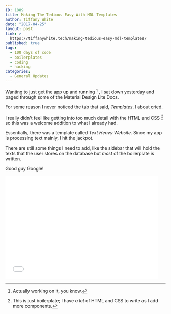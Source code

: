 ```yaml
---
ID: 1889
title: Making The Tedious Easy With MDL Templates
author: Tiffany White
date: "2017-04-25"
layout: post
link: >
  https://tiffanywhite.tech/making-tedious-easy-mdl-templates/
published: true
tags:
  - 100 days of code
  - boilerplates
  - coding
  - hacking
categories:
  - General Updates
---
```



Wanting to just get the app up and running [^1] , I sat down yesterday and paged through some of the Material Design Lite Docs.

For some reason I never noticed the tab that said, *Templates*. I about cried.

I really didn't feel like getting into too much detail with the HTML and CSS [^2] so this was a welcome addition to what I already had.

Essentially, there was a template called *Text Heavy Website*. Since my app is processing text mainly, I hit the jackpot.

There are still some things I need to add, like the sidebar that will hold the texts that the user stores on the database but *most* of the boilerplate is written.

Good guy Google!

<iframe src="//giphy.com/embed/RIuHHNa7UgFKo" width="480" height="324" frameborder="0"></iframe>

[^1]: Actually working on it, you know.
[^2]: This is just boilerplate; I have *a lot* of HTML and CSS to write as I add more components.